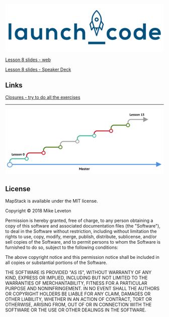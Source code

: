 <img src="https://raw.githubusercontent.com/Leveton/MapStack/master/images/launchCode.png" alt="TSNavigationStripView examples" />

[Lesson 8 slides - web](https://docs.google.com/presentation/d/1-Lz9e25X2WVB0xxMGpwuhfUQUaOzzQdYIzrj2-cH_yE/pub?start=false&loop=false&delayms=3000)

[Lesson 8 slides - Speaker Deck](https://speakerdeck.com/leveton/mapswift-lesson-8)


## Links 

[Closures - try to do all the exercises](https://www.weheartswift.com/closures)

<hr />

<img src="https://raw.githubusercontent.com/Leveton/MapSwift/lesson0/images/BranchFlow.png" alt="TSNavigationStripView examples" />


## License

MapStack is available under the MIT license.

Copyright © 2018 Mike Leveton

Permission is hereby granted, free of charge, to any person obtaining a copy of this software and associated documentation files (the "Software"), to deal in the Software without restriction, including without limitation the rights to use, copy, modify, merge, publish, distribute, sublicense, and/or sell copies of the Software, and to permit persons to whom the Software is furnished to do so, subject to the following conditions:

The above copyright notice and this permission notice shall be included in all copies or substantial portions of the Software.

THE SOFTWARE IS PROVIDED "AS IS", WITHOUT WARRANTY OF ANY KIND, EXPRESS OR IMPLIED, INCLUDING BUT NOT LIMITED TO THE WARRANTIES OF MERCHANTABILITY, FITNESS FOR A PARTICULAR PURPOSE AND NONINFRINGEMENT. IN NO EVENT SHALL THE AUTHORS OR COPYRIGHT HOLDERS BE LIABLE FOR ANY CLAIM, DAMAGES OR OTHER LIABILITY, WHETHER IN AN ACTION OF CONTRACT, TORT OR OTHERWISE, ARISING FROM, OUT OF OR IN CONNECTION WITH THE SOFTWARE OR THE USE OR OTHER DEALINGS IN THE SOFTWARE.